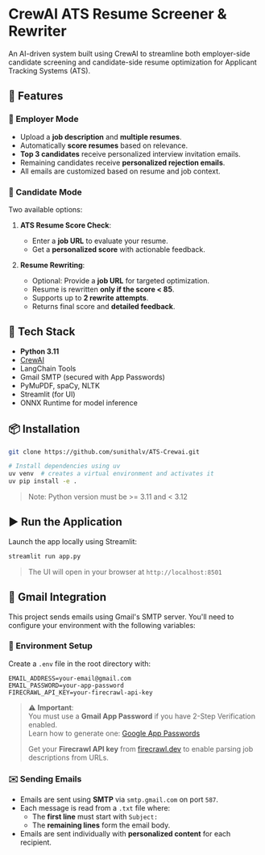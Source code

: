 # CrewAI ATS Resume Screener & Rewriter

An AI-driven system built using CrewAI to streamline both employer-side candidate screening and candidate-side resume optimization for Applicant Tracking Systems (ATS).

## 🔧 Features

### 👔 Employer Mode
- Upload a **job description** and **multiple resumes**.
- Automatically **score resumes** based on relevance.
- **Top 3 candidates** receive personalized interview invitation emails.
- Remaining candidates receive **personalized rejection emails**.
- All emails are customized based on resume and job context.

### 👤 Candidate Mode
Two available options:
1. **ATS Resume Score Check**:
   - Enter a **job URL** to evaluate your resume.
   - Get a **personalized score** with actionable feedback.

2. **Resume Rewriting**:
   - Optional: Provide a **job URL** for targeted optimization.
   - Resume is rewritten **only if the score < 85**.
   - Supports up to **2 rewrite attempts**.
   - Returns final score and **detailed feedback**.

## 🚀 Tech Stack
- **Python 3.11**
- [CrewAI](https://github.com/joaomdmoura/crewai)
- LangChain Tools
- Gmail SMTP (secured with App Passwords)
- PyMuPDF, spaCy, NLTK
- Streamlit (for UI)
- ONNX Runtime for model inference

## 📦 Installation

```bash
git clone https://github.com/sunithalv/ATS-Crewai.git

# Install dependencies using uv
uv venv  # creates a virtual environment and activates it
uv pip install -e .
```

> Note: Python version must be >= 3.11 and < 3.12

## ▶️ Run the Application

Launch the app locally using Streamlit:

```bash
streamlit run app.py
```

> The UI will open in your browser at `http://localhost:8501`

## 📧 Gmail Integration

This project sends emails using Gmail's SMTP server. You'll need to configure your environment with the following variables:

### 🔐 Environment Setup

Create a `.env` file in the root directory with:

```
EMAIL_ADDRESS=your-email@gmail.com
EMAIL_PASSWORD=your-app-password
FIRECRAWL_API_KEY=your-firecrawl-api-key
```

> ⚠️ **Important**:  
> You must use a **Gmail App Password** if you have 2-Step Verification enabled.  
> Learn how to generate one: [Google App Passwords](https://support.google.com/accounts/answer/185833)  
>  
> Get your **Firecrawl API key** from [firecrawl.dev](https://firecrawl.dev) to enable parsing job descriptions from URLs.


### ✉️ Sending Emails

- Emails are sent using **SMTP** via `smtp.gmail.com` on port `587`.
- Each message is read from a `.txt` file where:
  - The **first line** must start with `Subject:`
  - The **remaining lines** form the email body.
- Emails are sent individually with **personalized content** for each recipient.


